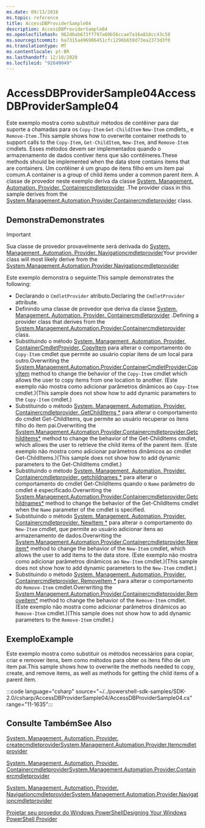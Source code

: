 ```yaml
---
ms.date: 09/13/2016
ms.topic: reference
title: AccessDBProviderSample04
description: AccessDBProviderSample04
ms.openlocfilehash: 962d0ab673ff797a60b56ccae7a16a810cc43c58
ms.sourcegitcommit: ba7315a496986451cfc1296b659d73ea2373d3f0
ms.translationtype: MT
ms.contentlocale: pt-BR
ms.lasthandoff: 12/10/2020
ms.locfileid: "92649049"
---
```

# <a name="accessdbprovidersample04"></a><span data-ttu-id="43235-103">AccessDBProviderSample04</span><span class="sxs-lookup"><span data-stu-id="43235-103">AccessDBProviderSample04</span></span>

<span data-ttu-id="43235-104">Este exemplo mostra como substituir métodos de contêiner para dar suporte a chamadas para os `Copy-Item` `Get-ChildItem` `New-Item` cmdlets,, e `Remove-Item` .</span><span class="sxs-lookup"><span data-stu-id="43235-104">This sample shows how to overwrite container methods to support calls to the `Copy-Item`, `Get-ChildItem`, `New-Item`, and `Remove-Item` cmdlets.</span></span> <span data-ttu-id="43235-105">Esses métodos devem ser implementados quando o armazenamento de dados contiver itens que são contêineres.</span><span class="sxs-lookup"><span data-stu-id="43235-105">These methods should be implemented when the data store contains items that are containers.</span></span> <span data-ttu-id="43235-106">Um contêiner é um grupo de itens filho em um item pai comum.</span><span class="sxs-lookup"><span data-stu-id="43235-106">A container is a group of child items under a common parent item.</span></span> <span data-ttu-id="43235-107">A classe de provedor neste exemplo deriva da classe [System. Management. Automation. Provider. Containercmdletprovider](/dotnet/api/System.Management.Automation.Provider.ContainerCmdletProvider) .</span><span class="sxs-lookup"><span data-stu-id="43235-107">The provider class in this sample derives from the [System.Management.Automation.Provider.Containercmdletprovider](/dotnet/api/System.Management.Automation.Provider.ContainerCmdletProvider) class.</span></span>

## <a name="demonstrates"></a><span data-ttu-id="43235-108">Demonstra</span><span class="sxs-lookup"><span data-stu-id="43235-108">Demonstrates</span></span>

> [!IMPORTANT]
> <span data-ttu-id="43235-109">Sua classe de provedor provavelmente será derivada do [System. Management. Automation. Provider. Navigationcmdletprovider](/dotnet/api/System.Management.Automation.Provider.NavigationCmdletProvider)</span><span class="sxs-lookup"><span data-stu-id="43235-109">Your provider class will most likely derive from the [System.Management.Automation.Provider.Navigationcmdletprovider](/dotnet/api/System.Management.Automation.Provider.NavigationCmdletProvider)</span></span>

<span data-ttu-id="43235-110">Este exemplo demonstra o seguinte:</span><span class="sxs-lookup"><span data-stu-id="43235-110">This sample demonstrates the following:</span></span>

- <span data-ttu-id="43235-111">Declarando o `CmdletProvider` atributo.</span><span class="sxs-lookup"><span data-stu-id="43235-111">Declaring the `CmdletProvider` attribute.</span></span>
- <span data-ttu-id="43235-112">Definindo uma classe de provedor que deriva da classe [System. Management. Automation. Provider. Containercmdletprovider](/dotnet/api/System.Management.Automation.Provider.ContainerCmdletProvider) .</span><span class="sxs-lookup"><span data-stu-id="43235-112">Defining a provider class that derives from the [System.Management.Automation.Provider.Containercmdletprovider](/dotnet/api/System.Management.Automation.Provider.ContainerCmdletProvider) class.</span></span>
- <span data-ttu-id="43235-113">Substituindo o método [System. Management. Automation. Provider. ContainerCmdletProvider. CopyItem](/dotnet/api/System.Management.Automation.Provider.ContainerCmdletProvider.CopyItem) para alterar o comportamento do `Copy-Item` cmdlet que permite ao usuário copiar itens de um local para outro.</span><span class="sxs-lookup"><span data-stu-id="43235-113">Overwriting the [System.Management.Automation.Provider.ContainerCmdletProvider.CopyItem](/dotnet/api/System.Management.Automation.Provider.ContainerCmdletProvider.CopyItem) method to change the behavior of the `Copy-Item` cmdlet which allows the user to copy items from one location to another.</span></span> <span data-ttu-id="43235-114">(Este exemplo não mostra como adicionar parâmetros dinâmicos ao `Copy-Item` cmdlet.)</span><span class="sxs-lookup"><span data-stu-id="43235-114">(This sample does not show how to add dynamic parameters to the `Copy-Item` cmdlet.)</span></span>
- <span data-ttu-id="43235-115">Substituindo o método [System. Management. Automation. Provider. Containercmdletprovider. GetChildItems \*](/dotnet/api/System.Management.Automation.Provider.ContainerCmdletProvider.GetChildItems) para alterar o comportamento do cmdlet Get-ChildItems, que permite ao usuário recuperar os itens filho do item pai.</span><span class="sxs-lookup"><span data-stu-id="43235-115">Overwriting the [System.Management.Automation.Provider.Containercmdletprovider.Getchilditems\*](/dotnet/api/System.Management.Automation.Provider.ContainerCmdletProvider.GetChildItems) method to change the behavior of the Get-ChildItems cmdlet, which allows the user to retrieve the child items of the parent item.</span></span> <span data-ttu-id="43235-116">(Este exemplo não mostra como adicionar parâmetros dinâmicos ao cmdlet Get-ChildItems.)</span><span class="sxs-lookup"><span data-stu-id="43235-116">(This sample does not show how to add dynamic parameters to the Get-ChildItems cmdlet.)</span></span>
- <span data-ttu-id="43235-117">Substituindo o método [System. Management. Automation. Provider. Containercmdletprovider. getchildnames \*](/dotnet/api/System.Management.Automation.Provider.ContainerCmdletProvider.GetChildNames) para alterar o comportamento do cmdlet Get-ChildItems quando o `Name` parâmetro do cmdlet é especificado.</span><span class="sxs-lookup"><span data-stu-id="43235-117">Overwriting the [System.Management.Automation.Provider.Containercmdletprovider.Getchildnames\*](/dotnet/api/System.Management.Automation.Provider.ContainerCmdletProvider.GetChildNames) method to change the behavior of the Get-ChildItems cmdlet when the `Name` parameter of the cmdlet is specified.</span></span>
- <span data-ttu-id="43235-118">Substituindo o método [System. Management. Automation. Provider. Containercmdletprovider. NewItem \*](/dotnet/api/System.Management.Automation.Provider.ContainerCmdletProvider.NewItem) para alterar o comportamento do `New-Item` cmdlet, que permite ao usuário adicionar itens ao armazenamento de dados.</span><span class="sxs-lookup"><span data-stu-id="43235-118">Overwriting the [System.Management.Automation.Provider.Containercmdletprovider.Newitem\*](/dotnet/api/System.Management.Automation.Provider.ContainerCmdletProvider.NewItem) method to change the behavior of the `New-Item` cmdlet, which allows the user to add items to the data store.</span></span> <span data-ttu-id="43235-119">(Este exemplo não mostra como adicionar parâmetros dinâmicos ao `New-Item` cmdlet.)</span><span class="sxs-lookup"><span data-stu-id="43235-119">(This sample does not show how to add dynamic parameters to the `New-Item` cmdlet.)</span></span>
- <span data-ttu-id="43235-120">Substituindo o método [System. Management. Automation. Provider. Containercmdletprovider. RemoveItem \*](/dotnet/api/System.Management.Automation.Provider.ContainerCmdletProvider.RemoveItem) para alterar o comportamento do `Remove-Item` cmdlet.</span><span class="sxs-lookup"><span data-stu-id="43235-120">Overwriting the [System.Management.Automation.Provider.Containercmdletprovider.Removeitem\*](/dotnet/api/System.Management.Automation.Provider.ContainerCmdletProvider.RemoveItem) method to change the behavior of the `Remove-Item` cmdlet.</span></span> <span data-ttu-id="43235-121">(Este exemplo não mostra como adicionar parâmetros dinâmicos ao `Remove-Item` cmdlet.)</span><span class="sxs-lookup"><span data-stu-id="43235-121">(This sample does not show how to add dynamic parameters to the `Remove-Item` cmdlet.)</span></span>

## <a name="example"></a><span data-ttu-id="43235-122">Exemplo</span><span class="sxs-lookup"><span data-stu-id="43235-122">Example</span></span>

<span data-ttu-id="43235-123">Este exemplo mostra como substituir os métodos necessários para copiar, criar e remover itens, bem como métodos para obter os itens filho de um item pai.</span><span class="sxs-lookup"><span data-stu-id="43235-123">This sample shows how to overwrite the methods needed to copy, create, and remove items, as well as methods for getting the child items of a parent item.</span></span>

:::code language="csharp" source="~/../powershell-sdk-samples/SDK-2.0/csharp/AccessDBProviderSample04/AccessDBProviderSample04.cs" range="11-1635":::

## <a name="see-also"></a><span data-ttu-id="43235-124">Consulte Também</span><span class="sxs-lookup"><span data-stu-id="43235-124">See Also</span></span>

[<span data-ttu-id="43235-125">System. Management. Automation. Provider. createcmdletprovider</span><span class="sxs-lookup"><span data-stu-id="43235-125">System.Management.Automation.Provider.Itemcmdletprovider</span></span>](/dotnet/api/System.Management.Automation.Provider.ItemCmdletProvider)

[<span data-ttu-id="43235-126">System. Management. Automation. Provider. Containercmdletprovider</span><span class="sxs-lookup"><span data-stu-id="43235-126">System.Management.Automation.Provider.Containercmdletprovider</span></span>](/dotnet/api/System.Management.Automation.Provider.ContainerCmdletProvider)

[<span data-ttu-id="43235-127">System. Management. Automation. Provider. Navigationcmdletprovider</span><span class="sxs-lookup"><span data-stu-id="43235-127">System.Management.Automation.Provider.Navigationcmdletprovider</span></span>](/dotnet/api/System.Management.Automation.Provider.NavigationCmdletProvider)

[<span data-ttu-id="43235-128">Projetar seu provedor do Windows PowerShell</span><span class="sxs-lookup"><span data-stu-id="43235-128">Designing Your Windows PowerShell Provider</span></span>](./provider-types.md)
